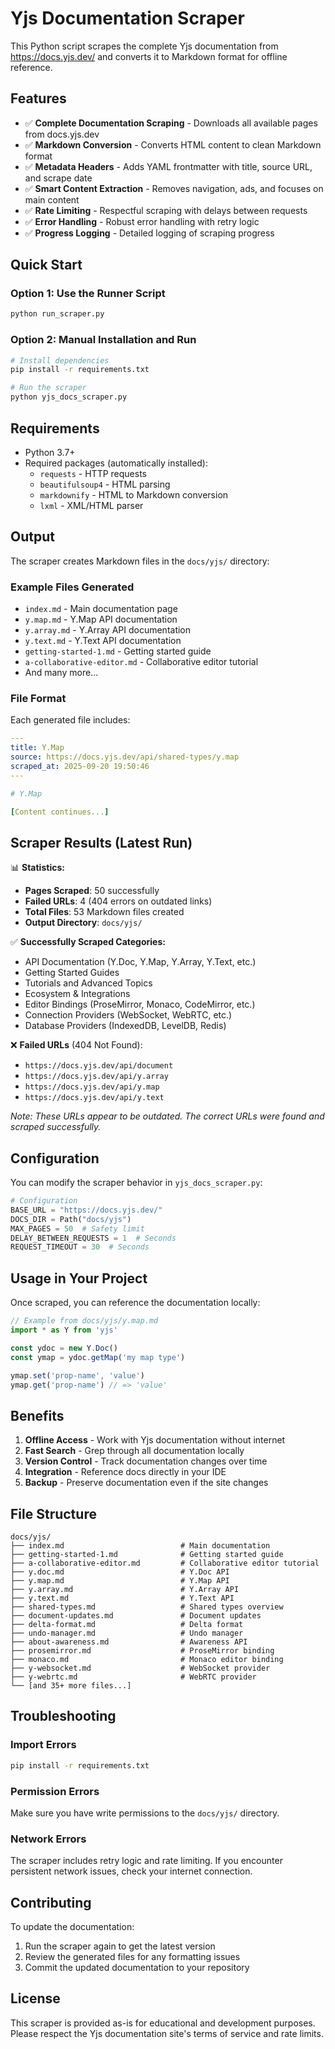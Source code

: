 # Yjs Documentation Scraper

This Python script scrapes the complete Yjs documentation from https://docs.yjs.dev/ and converts it to Markdown format for offline reference.

## Features

- ✅ **Complete Documentation Scraping** - Downloads all available pages from docs.yjs.dev
- ✅ **Markdown Conversion** - Converts HTML content to clean Markdown format
- ✅ **Metadata Headers** - Adds YAML frontmatter with title, source URL, and scrape date
- ✅ **Smart Content Extraction** - Removes navigation, ads, and focuses on main content
- ✅ **Rate Limiting** - Respectful scraping with delays between requests
- ✅ **Error Handling** - Robust error handling with retry logic
- ✅ **Progress Logging** - Detailed logging of scraping progress

## Quick Start

### Option 1: Use the Runner Script
```bash
python run_scraper.py
```

### Option 2: Manual Installation and Run
```bash
# Install dependencies
pip install -r requirements.txt

# Run the scraper
python yjs_docs_scraper.py
```

## Requirements

- Python 3.7+
- Required packages (automatically installed):
  - `requests` - HTTP requests
  - `beautifulsoup4` - HTML parsing
  - `markdownify` - HTML to Markdown conversion
  - `lxml` - XML/HTML parser

## Output

The scraper creates Markdown files in the `docs/yjs/` directory:

### Example Files Generated
- `index.md` - Main documentation page
- `y.map.md` - Y.Map API documentation
- `y.array.md` - Y.Array API documentation
- `y.text.md` - Y.Text API documentation
- `getting-started-1.md` - Getting started guide
- `a-collaborative-editor.md` - Collaborative editor tutorial
- And many more...

### File Format
Each generated file includes:

```yaml
---
title: Y.Map
source: https://docs.yjs.dev/api/shared-types/y.map
scraped_at: 2025-09-20 19:50:46
---

# Y.Map

[Content continues...]
```

## Scraper Results (Latest Run)

📊 **Statistics:**
- **Pages Scraped**: 50 successfully
- **Failed URLs**: 4 (404 errors on outdated links)
- **Total Files**: 53 Markdown files created
- **Output Directory**: `docs/yjs/`

✅ **Successfully Scraped Categories:**
- API Documentation (Y.Doc, Y.Map, Y.Array, Y.Text, etc.)
- Getting Started Guides
- Tutorials and Advanced Topics
- Ecosystem & Integrations
- Editor Bindings (ProseMirror, Monaco, CodeMirror, etc.)
- Connection Providers (WebSocket, WebRTC, etc.)
- Database Providers (IndexedDB, LevelDB, Redis)

❌ **Failed URLs** (404 Not Found):
- `https://docs.yjs.dev/api/document`
- `https://docs.yjs.dev/api/y.array`
- `https://docs.yjs.dev/api/y.map`
- `https://docs.yjs.dev/api/y.text`

*Note: These URLs appear to be outdated. The correct URLs were found and scraped successfully.*

## Configuration

You can modify the scraper behavior in `yjs_docs_scraper.py`:

```python
# Configuration
BASE_URL = "https://docs.yjs.dev/"
DOCS_DIR = Path("docs/yjs")
MAX_PAGES = 50  # Safety limit
DELAY_BETWEEN_REQUESTS = 1  # Seconds
REQUEST_TIMEOUT = 30  # Seconds
```

## Usage in Your Project

Once scraped, you can reference the documentation locally:

```javascript
// Example from docs/yjs/y.map.md
import * as Y from 'yjs'

const ydoc = new Y.Doc()
const ymap = ydoc.getMap('my map type')

ymap.set('prop-name', 'value')
ymap.get('prop-name') // => 'value'
```

## Benefits

1. **Offline Access** - Work with Yjs documentation without internet
2. **Fast Search** - Grep through all documentation locally
3. **Version Control** - Track documentation changes over time
4. **Integration** - Reference docs directly in your IDE
5. **Backup** - Preserve documentation even if the site changes

## File Structure

```
docs/yjs/
├── index.md                          # Main documentation
├── getting-started-1.md              # Getting started guide
├── a-collaborative-editor.md         # Collaborative editor tutorial
├── y.doc.md                          # Y.Doc API
├── y.map.md                          # Y.Map API
├── y.array.md                        # Y.Array API
├── y.text.md                         # Y.Text API
├── shared-types.md                   # Shared types overview
├── document-updates.md               # Document updates
├── delta-format.md                   # Delta format
├── undo-manager.md                   # Undo manager
├── about-awareness.md                # Awareness API
├── prosemirror.md                    # ProseMirror binding
├── monaco.md                         # Monaco editor binding
├── y-websocket.md                    # WebSocket provider
├── y-webrtc.md                       # WebRTC provider
└── [and 35+ more files...]
```

## Troubleshooting

### Import Errors
```bash
pip install -r requirements.txt
```

### Permission Errors
Make sure you have write permissions to the `docs/yjs/` directory.

### Network Errors
The scraper includes retry logic and rate limiting. If you encounter persistent network issues, check your internet connection.

## Contributing

To update the documentation:

1. Run the scraper again to get the latest version
2. Review the generated files for any formatting issues
3. Commit the updated documentation to your repository

## License

This scraper is provided as-is for educational and development purposes. Please respect the Yjs documentation site's terms of service and rate limits.